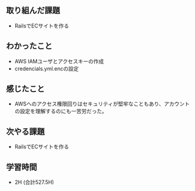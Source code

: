 ## 取り組んだ課題
- RailsでECサイトを作る
  
## わかったこと  
- AWS IAMユーザとアクセスキーの作成
- credencials.yml.encの設定
  
## 感じたこと  
- AWSへのアクセス権限回りはセキュリティが堅牢なこともあり、アカウントの設定を理解するのにも一苦労だった。

## 次やる課題  
- RailsでECサイトを作る
  
## 学習時間  
- 2H (合計527.5H)
